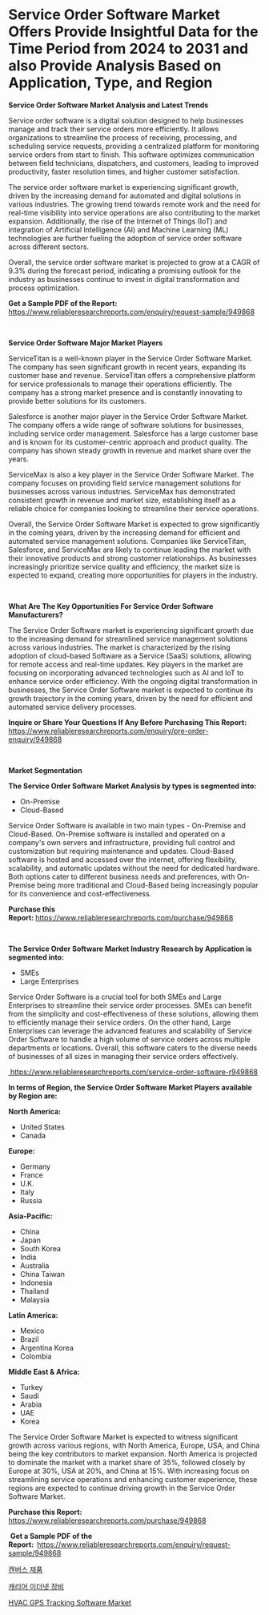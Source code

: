 <p><h1>Service Order Software Market Offers Provide Insightful Data for the Time Period from 2024 to 2031 and also Provide Analysis Based on Application, Type, and Region</h1></p><p><strong>Service Order Software Market Analysis and Latest Trends</strong></p>
<p><p>Service order software is a digital solution designed to help businesses manage and track their service orders more efficiently. It allows organizations to streamline the process of receiving, processing, and scheduling service requests, providing a centralized platform for monitoring service orders from start to finish. This software optimizes communication between field technicians, dispatchers, and customers, leading to improved productivity, faster resolution times, and higher customer satisfaction.</p><p>The service order software market is experiencing significant growth, driven by the increasing demand for automated and digital solutions in various industries. The growing trend towards remote work and the need for real-time visibility into service operations are also contributing to the market expansion. Additionally, the rise of the Internet of Things (IoT) and integration of Artificial Intelligence (AI) and Machine Learning (ML) technologies are further fueling the adoption of service order software across different sectors.</p><p>Overall, the service order software market is projected to grow at a CAGR of 9.3% during the forecast period, indicating a promising outlook for the industry as businesses continue to invest in digital transformation and process optimization.</p></p>
<p><strong>Get a Sample PDF of the Report:&nbsp;</strong> <a href="https://www.reliableresearchreports.com/enquiry/request-sample/949868">https://www.reliableresearchreports.com/enquiry/request-sample/949868</a></p>
<p>&nbsp;</p>
<p><strong>Service Order Software Major Market Players</strong></p>
<p><p>ServiceTitan is a well-known player in the Service Order Software Market. The company has seen significant growth in recent years, expanding its customer base and revenue. ServiceTitan offers a comprehensive platform for service professionals to manage their operations efficiently. The company has a strong market presence and is constantly innovating to provide better solutions for its customers.</p><p>Salesforce is another major player in the Service Order Software Market. The company offers a wide range of software solutions for businesses, including service order management. Salesforce has a large customer base and is known for its customer-centric approach and product quality. The company has shown steady growth in revenue and market share over the years.</p><p>ServiceMax is also a key player in the Service Order Software Market. The company focuses on providing field service management solutions for businesses across various industries. ServiceMax has demonstrated consistent growth in revenue and market size, establishing itself as a reliable choice for companies looking to streamline their service operations.</p><p>Overall, the Service Order Software Market is expected to grow significantly in the coming years, driven by the increasing demand for efficient and automated service management solutions. Companies like ServiceTitan, Salesforce, and ServiceMax are likely to continue leading the market with their innovative products and strong customer relationships. As businesses increasingly prioritize service quality and efficiency, the market size is expected to expand, creating more opportunities for players in the industry.</p></p>
<p>&nbsp;</p>
<p><strong>What Are The Key Opportunities For Service Order Software Manufacturers?</strong></p>
<p><p>The Service Order Software market is experiencing significant growth due to the increasing demand for streamlined service management solutions across various industries. The market is characterized by the rising adoption of cloud-based Software as a Service (SaaS) solutions, allowing for remote access and real-time updates. Key players in the market are focusing on incorporating advanced technologies such as AI and IoT to enhance service order efficiency. With the ongoing digital transformation in businesses, the Service Order Software market is expected to continue its growth trajectory in the coming years, driven by the need for efficient and automated service delivery processes.</p></p>
<p><strong>Inquire or Share Your Questions If Any Before Purchasing This Report:</strong> <a href="https://www.reliableresearchreports.com/enquiry/pre-order-enquiry/949868">https://www.reliableresearchreports.com/enquiry/pre-order-enquiry/949868</a></p>
<p>&nbsp;</p>
<p><strong>Market Segmentation</strong></p>
<p><strong>The Service Order Software Market Analysis by types is segmented into:</strong></p>
<p><ul><li>On-Premise</li><li>Cloud-Based</li></ul></p>
<p><p>Service Order Software is available in two main types - On-Premise and Cloud-Based. On-Premise software is installed and operated on a company's own servers and infrastructure, providing full control and customization but requiring maintenance and updates. Cloud-Based software is hosted and accessed over the internet, offering flexibility, scalability, and automatic updates without the need for dedicated hardware. Both options cater to different business needs and preferences, with On-Premise being more traditional and Cloud-Based being increasingly popular for its convenience and cost-effectiveness.</p></p>
<p><strong>Purchase this Report:&nbsp;</strong><a href="https://www.reliableresearchreports.com/purchase/949868">https://www.reliableresearchreports.com/purchase/949868</a></p>
<p>&nbsp;</p>
<p><strong>The Service Order Software Market Industry Research by Application is segmented into:</strong></p>
<p><ul><li>SMEs</li><li>Large Enterprises</li></ul></p>
<p><p>Service Order Software is a crucial tool for both SMEs and Large Enterprises to streamline their service order processes. SMEs can benefit from the simplicity and cost-effectiveness of these solutions, allowing them to efficiently manage their service orders. On the other hand, Large Enterprises can leverage the advanced features and scalability of Service Order Software to handle a high volume of service orders across multiple departments or locations. Overall, this software caters to the diverse needs of businesses of all sizes in managing their service orders effectively.</p></p>
<p><a href="https://www.reliableresearchreports.com/service-order-software-r949868">&nbsp;https://www.reliableresearchreports.com/service-order-software-r949868</a></p>
<p><strong>In terms of Region, the Service Order Software Market Players available by Region are:</strong></p>
<p>
    <p> <strong> North America: </strong>
        <ul>
            <li>United States</li>
            <li>Canada</li>
        </ul>
        </p> 
    <p> <strong> Europe: </strong>
        <ul>
            <li>Germany</li>
            <li>France</li>
            <li>U.K.</li>
            <li>Italy</li>
            <li>Russia</li>
        </ul>
        </p> 
    <p> <strong> Asia-Pacific: </strong>
        <ul>
            <li>China</li>
            <li>Japan</li>
            <li>South Korea</li>
            <li>India</li>
            <li>Australia</li>
            <li>China Taiwan</li>
            <li>Indonesia</li>
            <li>Thailand</li>
            <li>Malaysia</li>
        </ul>
        </p> 
    <p> <strong> Latin America: </strong>
        <ul>
            <li>Mexico</li>
            <li>Brazil</li>
            <li>Argentina Korea</li>
            <li>Colombia</li>
        </ul>
        </p> 
    <p> <strong> Middle East & Africa: </strong>
        <ul>
            <li>Turkey</li>
            <li>Saudi</li>
            <li>Arabia</li>
            <li>UAE</li>
            <li>Korea</li>
        </ul>
    </p>
    </p>
<p><p>The Service Order Software Market is expected to witness significant growth across various regions, with North America, Europe, USA, and China being the key contributors to market expansion. North America is projected to dominate the market with a market share of 35%, followed closely by Europe at 30%, USA at 20%, and China at 15%. With increasing focus on streamlining service operations and enhancing customer experience, these regions are expected to continue driving growth in the Service Order Software Market.</p></p>
<p><strong>Purchase this Report: </strong><a href="https://www.reliableresearchreports.com/purchase/949868">https://www.reliableresearchreports.com/purchase/949868</a></p>
<p>&nbsp;<strong>Get a Sample PDF of the Report:&nbsp;&nbsp;</strong><a href="https://www.reliableresearchreports.com/enquiry/request-sample/949868">https://www.reliableresearchreports.com/enquiry/request-sample/949868</a></p>
<p><strong></strong></p>
<p><p><a href="https://medium.com/@fly879567/%EC%BA%94%EB%B2%84%EC%8A%A4-%EC%A0%9C%ED%92%88-%EC%8B%9C%EC%9E%A5-%EC%A7%80%ED%91%9C-%ED%95%B4%EC%84%9D-%EC%8B%9C%EC%9E%A5-%EC%A0%90%EC%9C%A0%EC%9C%A8-%ED%8A%B8%EB%A0%8C%EB%93%9C-%EB%B0%8F-%EC%84%B1%EC%9E%A5-%EC%96%91%EC%83%81-6886a8846503">캔버스 제품</a></p><p><a href="https://medium.com/@genius6587678/%EC%BA%90%EB%A6%AC%EC%96%B4-%EC%9D%B4%EB%8D%94%EB%84%B7-%EC%9E%A5%EB%B9%84-%EC%8B%9C%EC%9E%A5-%EC%A0%84%EB%A7%9D-%EC%82%B0%EC%97%85-%EA%B0%9C%EC%9A%94-%EB%B0%8F-%EC%98%88%EC%B8%A1-2024%EB%85%84%EB%B6%80%ED%84%B0-2031%EB%85%84%EA%B9%8C%EC%A7%80-582271d81183">캐리어 이더넷 장비</a></p><p><a href="https://github.com/ashman753/Market-Research-Report-List-1/blob/main/hvac-gps-tracking-software-market.md">HVAC GPS Tracking Software Market</a></p></p>